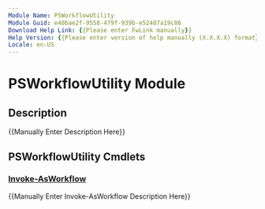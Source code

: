 ```yaml
---
Module Name: PSWorkflowUtility
Module Guid: e40bae2f-9558-479f-939b-e52407a19c86
Download Help Link: {{Please enter FwLink manually}}
Help Version: {{Please enter version of help manually (X.X.X.X) format}}
Locale: en-US
---
```


# PSWorkflowUtility Module
## Description
{{Manually Enter Description Here}}

## PSWorkflowUtility Cmdlets
### [Invoke-AsWorkflow](Invoke-AsWorkflow.md)
{{Manually Enter Invoke-AsWorkflow Description Here}}


